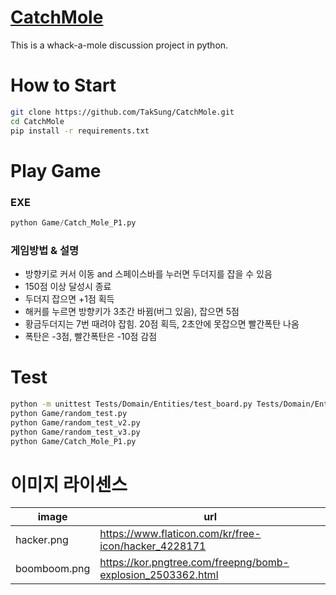 # [CatchMole](https://github.com/TakSung/CatchMole)
This is a whack-a-mole discussion project in python.

# How to Start

```bash
git clone https://github.com/TakSung/CatchMole.git
cd CatchMole
pip install -r requirements.txt
```

# Play Game
### EXE
```python
python Game/Catch_Mole_P1.py
```
### 게임방법 & 설명 
- 방향키로 커서 이동 and 스페이스바를 누러면 두더지를 잡을 수 있음
- 150점 이상 달성시 종료
- 두더지 잡으면 +1점 획득
- 해커를 누르면 방향키가 3초간 바뀜(버그 있음), 잡으면 5점
- 황금두더지는 7번 때려야 잡힘. 20점 획득, 2초안에 못잡으면 빨간폭탄 나옴
- 폭탄은 -3점, 빨간폭탄은 -10점 감점

# Test
```bash
python -m unittest Tests/Domain/Entities/test_board.py Tests/Domain/Entities/test_mole.py Tests/Application/GameManage/test_player_cursor_control.py Tests/Application/StateFilter/test_player_filter.py Tests\Application\GameManage\test_game_manager_p2.py
python Game/random_test.py
python Game/random_test_v2.py
python Game/random_test_v3.py
python Game/Catch_Mole_P1.py
```

# 이미지 라이센스
| image        | url                                                         |
| ------------ | ----------------------------------------------------------- |
| hacker.png   | https://www.flaticon.com/kr/free-icon/hacker_4228171        |
| boomboom.png | https://kor.pngtree.com/freepng/bomb-explosion_2503362.html |
